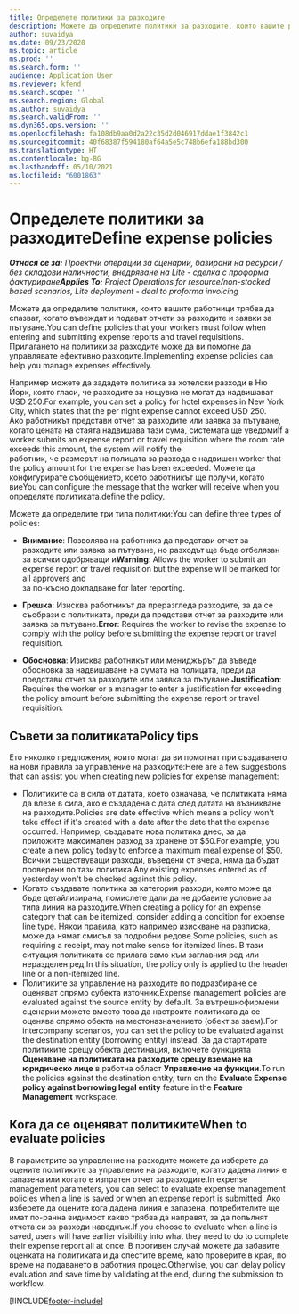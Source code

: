 ```yaml
---
title: Определете политики за разходите
description: Можете да определите политики за разходите, които вашите работници трябва да спазват, когато въвеждат и подават отчети за разходите и заявки за пътуване.
author: suvaidya
ms.date: 09/23/2020
ms.topic: article
ms.prod: ''
ms.search.form: ''
audience: Application User
ms.reviewer: kfend
ms.search.scope: ''
ms.search.region: Global
ms.author: suvaidya
ms.search.validFrom: ''
ms.dyn365.ops.version: ''
ms.openlocfilehash: fa108db9aa0d2a22c35d2d046917ddae1f3842c1
ms.sourcegitcommit: 40f68387f594180af64a5e5c748b6efa188bd300
ms.translationtype: HT
ms.contentlocale: bg-BG
ms.lasthandoff: 05/10/2021
ms.locfileid: "6001863"
---
```

# <a name="define-expense-policies"></a><span data-ttu-id="29232-103">Определете политики за разходите</span><span class="sxs-lookup"><span data-stu-id="29232-103">Define expense policies</span></span>

<span data-ttu-id="29232-104">_**Отнася се за:** Проектни операции за сценарии, базирани на ресурси / без складови наличности, внедряване на Lite - сделка с проформа фактуриране_</span><span class="sxs-lookup"><span data-stu-id="29232-104">_**Applies To:** Project Operations for resource/non-stocked based scenarios, Lite deployment - deal to proforma invoicing_</span></span>

<span data-ttu-id="29232-105">Можете да определите политики, които вашите работници трябва да спазват, когато въвеждат и подават отчети за разходите и заявки за пътуване.</span><span class="sxs-lookup"><span data-stu-id="29232-105">You can define policies that your workers must follow when entering and submitting expense reports and travel requisitions.</span></span>         
<span data-ttu-id="29232-106">Прилагането на политики за разходите може да ви помогне да управлявате ефективно разходите.</span><span class="sxs-lookup"><span data-stu-id="29232-106">Implementing expense policies can help you manage expenses effectively.</span></span>         

<span data-ttu-id="29232-107">Например можете да зададете политика за хотелски разходи в Ню Йорк, която гласи, че разходите за нощувка не могат да надвишават USD 250.</span><span class="sxs-lookup"><span data-stu-id="29232-107">For example, you can set a policy for hotel expenses in New York City, which states that the per night expense cannot exceed USD 250.</span></span>       
<span data-ttu-id="29232-108">Ако работникът представи отчет за разходите или заявка за пътуване, когато цената на стаята надвишава тази сума, системата ще уведоми</span><span class="sxs-lookup"><span data-stu-id="29232-108">If a worker submits an expense report or travel requisition where the room rate exceeds this amount, the system will notify the</span></span>         
<span data-ttu-id="29232-109">работник, че размерът на полицата за разхода е надвишен.</span><span class="sxs-lookup"><span data-stu-id="29232-109">worker that the policy amount for the expense has been exceeded.</span></span> <span data-ttu-id="29232-110">Можете да конфигурирате съобщението, което работникът ще получи, когато вие</span><span class="sxs-lookup"><span data-stu-id="29232-110">You can configure the message that the worker will receive when you</span></span>        
<span data-ttu-id="29232-111">определяте политиката.</span><span class="sxs-lookup"><span data-stu-id="29232-111">define the policy.</span></span>      
        
<span data-ttu-id="29232-112">Можете да определите три типа политики:</span><span class="sxs-lookup"><span data-stu-id="29232-112">You can define three types of policies:</span></span>         
        
- <span data-ttu-id="29232-113">**Внимание**: Позволява на работника да представи отчет за разходите или заявка за пътуване, но разходът ще бъде отбелязан за всички одобряващи и</span><span class="sxs-lookup"><span data-stu-id="29232-113">**Warning**: Allows the worker to submit an expense report or travel requisition but the expense will be marked for all approvers and</span></span>         
  <span data-ttu-id="29232-114">за по-късно докладване.</span><span class="sxs-lookup"><span data-stu-id="29232-114">for later reporting.</span></span>        

- <span data-ttu-id="29232-115">**Грешка**: Изисква работникът да преразгледа разходите, за да се съобрази с политиката, преди да представи отчет за разходите или заявка за пътуване.</span><span class="sxs-lookup"><span data-stu-id="29232-115">**Error**: Requires the worker to revise the expense to comply with the policy before submitting the expense report or travel requisition.</span></span>        
 
 - <span data-ttu-id="29232-116">**Обосновка**: Изисква работникът или мениджърът да въведе обосновка за надвишаване на сумата на полицата, преди да представи отчет за разходите или заявка за пътуване.</span><span class="sxs-lookup"><span data-stu-id="29232-116">**Justification**: Requires the worker or a manager to enter a justification for exceeding the policy amount before submitting the expense report or travel requisition.</span></span>        

## <a name="policy-tips"></a><span data-ttu-id="29232-117">Съвети за политиката</span><span class="sxs-lookup"><span data-stu-id="29232-117">Policy tips</span></span>
<span data-ttu-id="29232-118">Ето няколко предложения, които могат да ви помогнат при създаването на нови правила за управление на разходите:</span><span class="sxs-lookup"><span data-stu-id="29232-118">Here are a few suggestions that can assist you when creating new policies for expense management:</span></span> 

- <span data-ttu-id="29232-119">Политиките са в сила от датата, което означава, че политиката няма да влезе в сила, ако е създадена с дата след датата на възникване на разходите.</span><span class="sxs-lookup"><span data-stu-id="29232-119">Policies are date effective which means a policy won't take effect if it's created with a date after the date that the expense occurred.</span></span> <span data-ttu-id="29232-120">Например, създавате нова политика днес, за да приложите максимален разход за хранене от $50.</span><span class="sxs-lookup"><span data-stu-id="29232-120">For example, you create a new policy today to enforce a maximum meal expense of $50.</span></span> <span data-ttu-id="29232-121">Всички съществуващи разходи, въведени от вчера, няма да бъдат проверени по тази политика.</span><span class="sxs-lookup"><span data-stu-id="29232-121">Any existing expenses entered as of yesterday won't be checked against this policy.</span></span>
- <span data-ttu-id="29232-122">Когато създавате политика за категория разходи, която може да бъде детайлизирана, помислете дали да не добавите условие за типа линия на разходите.</span><span class="sxs-lookup"><span data-stu-id="29232-122">When creating a policy for an expense category that can be itemized, consider adding a condition for expense line type.</span></span> <span data-ttu-id="29232-123">Някои правила, като например изискване на разписка, може да нямат смисъл за подробни редове.</span><span class="sxs-lookup"><span data-stu-id="29232-123">Some policies, such as requiring a receipt, may not make sense for itemized lines.</span></span> <span data-ttu-id="29232-124">В тази ситуация политиката се прилага само към заглавния ред или неразделен ред.</span><span class="sxs-lookup"><span data-stu-id="29232-124">In this situation, the policy only is applied to the header line or a non-itemized line.</span></span> 
- <span data-ttu-id="29232-125">Политиките за управление на разходите по подразбиране се оценяват спрямо субекта източник.</span><span class="sxs-lookup"><span data-stu-id="29232-125">Expense management policies are evaluated against the source entity by default.</span></span> <span data-ttu-id="29232-126">За вътрешнофирмени сценарии можете вместо това да настроите политиката да се оценява спрямо обекта на местоназначението (обект за заем).</span><span class="sxs-lookup"><span data-stu-id="29232-126">For intercompany scenarios, you can set the policy to be evaluated against the destination entity (borrowing entity) instead.</span></span> <span data-ttu-id="29232-127">За да стартирате политиките срещу обекта дестинация, включете функцията **Оценяване на политиката на разходите срещу вземане на юридическо лице** в работна област **Управление на функции**.</span><span class="sxs-lookup"><span data-stu-id="29232-127">To run the policies against the destination entity, turn on the **Evaluate Expense policy against borrowing legal entity** feature in the **Feature Management** workspace.</span></span>

## <a name="when-to-evaluate-policies"></a><span data-ttu-id="29232-128">Кога да се оценяват политиките</span><span class="sxs-lookup"><span data-stu-id="29232-128">When to evaluate policies</span></span>

<span data-ttu-id="29232-129">В параметрите за управление на разходите можете да изберете да оцените политиките за управление на разходите, когато дадена линия е запазена или когато е изпратен отчет за разходите.</span><span class="sxs-lookup"><span data-stu-id="29232-129">In expense management parameters, you can select to evaluate expense management policies when a line is saved or when an expense report is submitted.</span></span> <span data-ttu-id="29232-130">Ако изберете да оцените кога дадена линия е запазена, потребителите ще имат по-ранна видимост какво трябва да направят, за да попълнят отчета си за разходи наведнъж.</span><span class="sxs-lookup"><span data-stu-id="29232-130">If you choose to evaluate when a line is saved, users will have earlier visibility into what they need to do to complete their expense report all at once.</span></span> <span data-ttu-id="29232-131">В противен случай можете да забавите оценката на политиката и да спестите време, като проверите в края, по време на подаването в работния процес.</span><span class="sxs-lookup"><span data-stu-id="29232-131">Otherwise, you can delay policy evaluation and save time by validating at the end, during the submission to workflow.</span></span>


[!INCLUDE[footer-include](../includes/footer-banner.md)]